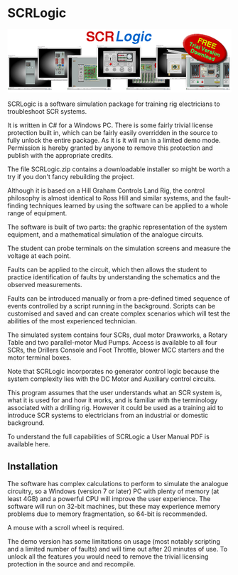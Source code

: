 # SCRLogic

<p align="center">
<img src="https://raw.githubusercontent.com/gary-1959/SCRLogic/main/images/SCR-Logic-Banner-2.png" alt="FutureNET DASH Logo" title="FutureNET DASH Logo">
</p>


SCRLogic is a software simulation package for training rig electricians to troubleshoot SCR systems.

It is written in C# for a Windows PC. There is some fairly trivial license protection built in, which can be fairly easily overridden in the source to fully unlock the entire package. As it is it will run in a limited demo mode. Permission is hereby granted by anyone to remove this protection and publish with the appropriate credits.

The file SCRLogic.zip contains a downloadable installer so might be worth a try if you don't fancy rebuilding the project. 
																
Although it is based on a Hill Graham Controls Land Rig, the control philosophy is almost identical to Ross Hill and similar systems, and the fault-finding techniques learned by using the software can be applied to a whole range of equipment.

The software is built of two parts: the graphic representation of the system equipment, and a mathematical simulation of the analogue circuits. 

The student can probe terminals on the simulation screens and measure the voltage at each point.

Faults can be applied to the circuit, which then allows the student to practice identification of faults by understanding the schematics and the observed measurements.

Faults can be introduced manually or from a pre-defined timed sequence of events controlled by a script running in the background. Scripts can be customised and saved and can create complex scenarios which will test the abilities of the most experienced technician.

The simulated system contains four SCRs, dual motor Drawworks, a Rotary Table and two parallel-motor Mud Pumps. Access is available to all four SCRs, the Drillers Console and Foot Throttle, blower MCC starters and the motor terminal boxes. 

Note that SCRLogic incorporates no generator control logic because the system complexity lies with the DC Motor and Auxiliary control circuits.

This program assumes that the user understands what an SCR system is, what it is used for and how it works, and is familiar with the terminology associated with a drilling rig. However it could be used as a training aid to introduce SCR systems to electricians from an industrial or domestic background.

To understand the full capabilities of SCRLogic a User Manual PDF is available here.

## Installation

The software has complex calculations to perform to simulate the analogue circuitry, so a Windows (version 7 or later) PC with plenty of memory (at least 4GB) and a powerful CPU will improve the user experience. The software will run on 32-bit machines, but these may experience memory problems due to memory fragmentation, so 64-bit is recommended.

A mouse with a scroll wheel is required.

The demo version has some limitations on usage (most notably scripting and a limited number of faults) and will time out after 20 minutes of use. To unlock all the features you would need to remove the trivial licensing protection in the source and and recompile.